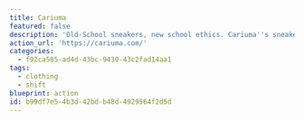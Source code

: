 ```yaml
---
title: Cariuma
featured: false
description: 'Old-School sneakers, new school ethics. Cariuma''s sneakers are handcrafted with premium natural materials, an obsessive eye for detail, and a conscious mind. They care deeply about our craftsmen, and ensure that they earn fair wages and experience safe working conditions.  Some of their shoes are carbon _negative_, and they are committed to carbon-neutral shipping processes, which they do by purchasing carbon offsets for each shipment.'
action_url: 'https://cariuma.com/'
categories:
  - f92ca585-ad4d-43bc-9430-43c2fad14aa1
tags:
  - clothing
  - shift
blueprint: action
id: b99df7e5-4b3d-42bd-b48d-4929564f2d5d
---
```

